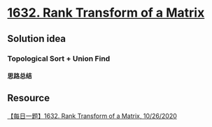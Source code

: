 # [1632. Rank Transform of a Matrix](https://leetcode.com/problems/rank-transform-of-a-matrix/description/)

## Solution idea
### Topological Sort + Union Find
#### 思路总结


## Resource
[【每日一题】1632. Rank Transform of a Matrix, 10/26/2020](https://www.youtube.com/watch?v=lbN7RBaSYb4&t=1094s&ab_channel=HuifengGuan)